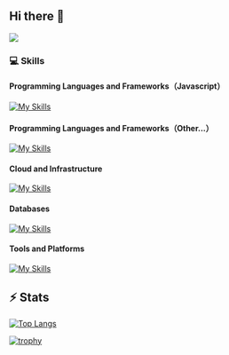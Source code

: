 ## Hi there 👋

<!-- Qiita Badge --> <!-- Vier Counter -->

![](https://komarev.com/ghpvc/?username=daiki510)

### 💻 Skills

#### Programming Languages and Frameworks（Javascript）

[![My Skills](https://skillicons.dev/icons?i=ts,js,nodejs,nestjs,nextjs,react,go,graphql,express,jest,bun&theme=light)](https://skillicons.dev)

#### Programming Languages and Frameworks（Other...）

[![My Skills](https://skillicons.dev/icons?i=ruby,rails,php,laravel,python,dart,flutter&theme=light)](https://skillicons.dev)

#### Cloud and Infrastructure

[![My Skills](https://skillicons.dev/icons?i=aws,gcp,firebase,terraform,apollo,vercel,supabase&theme=light)](https://skillicons.dev)

#### Databases

[![My Skills](https://skillicons.dev/icons?i=mysql,postgres,dynamodb,mongodb,sqlite,redis&theme=light)](https://skillicons.dev)

#### Tools and Platforms

[![My Skills](https://skillicons.dev/icons?i=npm,yarn,vite,git,github,githubactions,vscode,notion,apple,linux&theme=light)](https://skillicons.dev)

## ⚡️ Stats

[![Top Langs](https://github-readme-stats.vercel.app/api/top-langs/?username=daiki510&layout=compact&theme=onedark)](https://github.com/anuraghazra/github-readme-stats)

[![trophy](https://github-profile-trophy.vercel.app/?username=daiki510&theme=onedark&row=1&column=6)](https://github.com/daiki510/github-profile-trophy)

